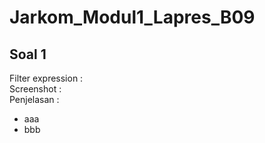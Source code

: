 # Jarkom_Modul1_Lapres_B09
## Soal 1
Filter expression :  
Screenshot :  
Penjelasan :  
- aaa
- bbb
